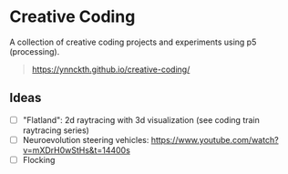 # Creative Coding
A collection of creative coding projects and experiments using p5 (processing).

> https://ynnckth.github.io/creative-coding/

## Ideas

- [ ] "Flatland": 2d raytracing with 3d visualization (see coding train raytracing series)
- [ ] Neuroevolution steering vehicles: https://www.youtube.com/watch?v=mXDrH0wStHs&t=14400s
- [ ] Flocking
